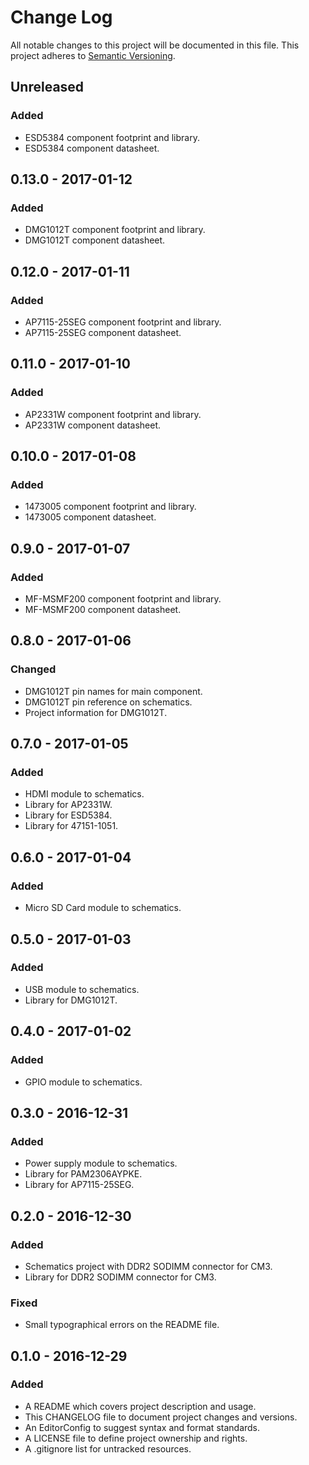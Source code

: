 # Change Log

All notable changes to this project will be documented in this file. This
project adheres to [Semantic Versioning](http://semver.org).

## Unreleased

### Added

  - ESD5384 component footprint and library.
  - ESD5384 component datasheet.

## 0.13.0 - 2017-01-12

### Added

  - DMG1012T component footprint and library.
  - DMG1012T component datasheet.

## 0.12.0 - 2017-01-11

### Added

  - AP7115-25SEG component footprint and library.
  - AP7115-25SEG component datasheet.

## 0.11.0 - 2017-01-10

### Added

  - AP2331W component footprint and library.
  - AP2331W component datasheet.

## 0.10.0 - 2017-01-08

### Added

  - 1473005 component footprint and library.
  - 1473005 component datasheet.

## 0.9.0 - 2017-01-07

### Added

  - MF-MSMF200 component footprint and library.
  - MF-MSMF200 component datasheet.

## 0.8.0 - 2017-01-06

### Changed

  - DMG1012T pin names for main component.
  - DMG1012T pin reference on schematics.
  - Project information for DMG1012T.

## 0.7.0 - 2017-01-05

### Added

  - HDMI module to schematics.
  - Library for AP2331W.
  - Library for ESD5384.
  - Library for 47151-1051.

## 0.6.0 - 2017-01-04

### Added

  - Micro SD Card module to schematics.

## 0.5.0 - 2017-01-03

### Added

  - USB module to schematics.
  - Library for DMG1012T.

## 0.4.0 - 2017-01-02

### Added

  - GPIO module to schematics.

## 0.3.0 - 2016-12-31

### Added

  - Power supply module to schematics.
  - Library for PAM2306AYPKE.
  - Library for AP7115-25SEG.

## 0.2.0 - 2016-12-30

### Added

  - Schematics project with DDR2 SODIMM connector for CM3.
  - Library for DDR2 SODIMM connector for CM3.

### Fixed

  - Small typographical errors on the README file.

## 0.1.0 - 2016-12-29

### Added

  - A README which covers project description and usage.
  - This CHANGELOG file to document project changes and versions.
  - An EditorConfig to suggest syntax and format standards.
  - A LICENSE file to define project ownership and rights.
  - A .gitignore list for untracked resources.
